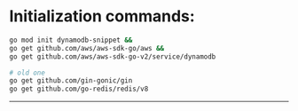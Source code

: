 # Initialization commands:

```sh
go mod init dynamodb-snippet &&
go get github.com/aws/aws-sdk-go/aws &&
go get github.com/aws/aws-sdk-go-v2/service/dynamodb

# old one
go get github.com/gin-gonic/gin
go get github.com/go-redis/redis/v8
```

---
